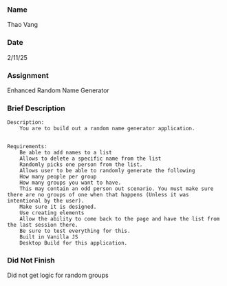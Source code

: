 ### Name
Thao Vang

### Date
2/11/25

### Assignment
Enhanced Random Name Generator

### Brief Description
    Description:
        You are to build out a random name generator application.


    Requirements:
        Be able to add names to a list
        Allows to delete a specific name from the list
        Randomly picks one person from the list.
        Allows user to be able to randomly generate the following
        How many people per group
        How many groups you want to have.
        This may contain an odd person out scenario. You must make sure there are no groups of one when that happens (Unless it was intentional by the user).
        Make sure it is designed.
        Use creating elements
        Allow the ability to come back to the page and have the list from the last session there.
        Be sure to test everything for this.
        Built in Vanilla JS
        Desktop Build for this application.

### Did Not Finish
Did not get logic for random groups
